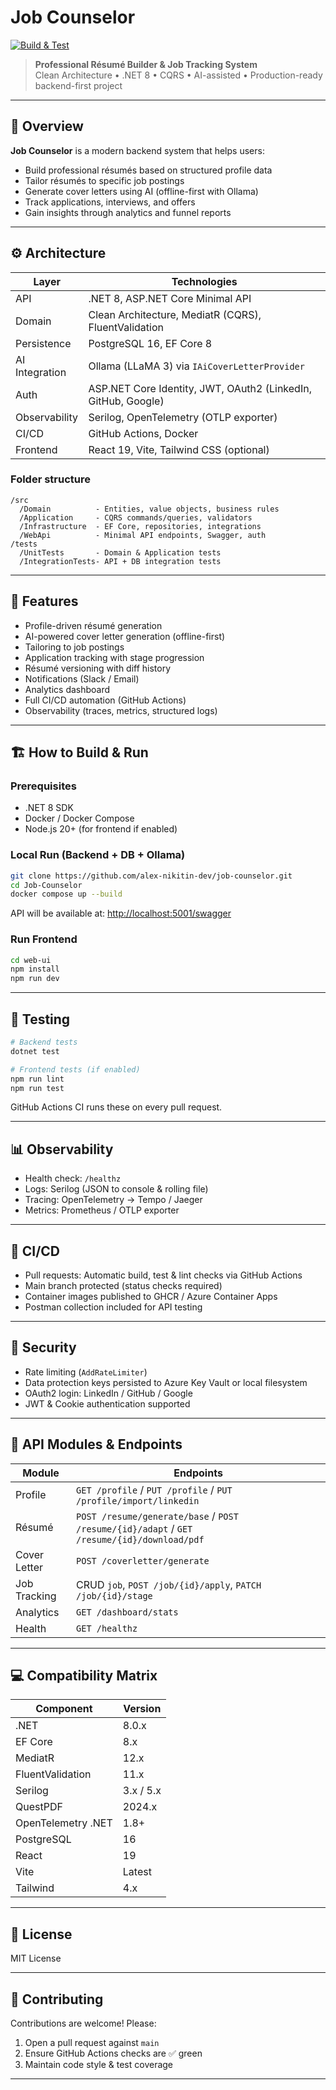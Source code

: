 # Job Counselor

[![Build & Test](https://github.com/alex-nikitin-dev/job-counselor/actions/workflows/ci.yml/badge.svg)](https://github.com/alex-nikitin-dev/job-counselor/actions/workflows/ci.yml)

> **Professional Résumé Builder & Job Tracking System**  
> Clean Architecture • .NET 8 • CQRS • AI-assisted • Production-ready backend-first project

---

## 📌 Overview

**Job Counselor** is a modern backend system that helps users:

- Build professional résumés based on structured profile data
- Tailor résumés to specific job postings
- Generate cover letters using AI (offline-first with Ollama)
- Track applications, interviews, and offers
- Gain insights through analytics and funnel reports

---

## ⚙️ Architecture

| Layer          | Technologies                                |
|----------------|--------------------------------------------|
| API            | .NET 8, ASP.NET Core Minimal API            |
| Domain         | Clean Architecture, MediatR (CQRS), FluentValidation |
| Persistence    | PostgreSQL 16, EF Core 8                    |
| AI Integration | Ollama (LLaMA 3) via `IAiCoverLetterProvider` |
| Auth           | ASP.NET Core Identity, JWT, OAuth2 (LinkedIn, GitHub, Google) |
| Observability  | Serilog, OpenTelemetry (OTLP exporter)      |
| CI/CD          | GitHub Actions, Docker                      |
| Frontend       | React 19, Vite, Tailwind CSS (optional)     |

### Folder structure

```text
/src
  /Domain          - Entities, value objects, business rules
  /Application     - CQRS commands/queries, validators
  /Infrastructure  - EF Core, repositories, integrations
  /WebApi          - Minimal API endpoints, Swagger, auth
/tests
  /UnitTests       - Domain & Application tests
  /IntegrationTests- API + DB integration tests
```

---

## 🚀 Features

- Profile-driven résumé generation  
- AI-powered cover letter generation (offline-first)  
- Tailoring to job postings  
- Application tracking with stage progression  
- Résumé versioning with diff history  
- Notifications (Slack / Email)  
- Analytics dashboard  
- Full CI/CD automation (GitHub Actions)  
- Observability (traces, metrics, structured logs)  

---

## 🏗️ How to Build & Run

### Prerequisites

- .NET 8 SDK
- Docker / Docker Compose
- Node.js 20+ (for frontend if enabled)

### Local Run (Backend + DB + Ollama)

```bash
git clone https://github.com/alex-nikitin-dev/job-counselor.git
cd Job-Counselor
docker compose up --build
```

API will be available at: [http://localhost:5001/swagger](http://localhost:5001/swagger)

### Run Frontend

```bash
cd web-ui
npm install
npm run dev
```

---

## 🧪 Testing

```bash
# Backend tests
dotnet test

# Frontend tests (if enabled)
npm run lint
npm run test
```

GitHub Actions CI runs these on every pull request.

---

## 📊 Observability

- Health check: `/healthz`
- Logs: Serilog (JSON to console & rolling file)
- Tracing: OpenTelemetry → Tempo / Jaeger
- Metrics: Prometheus / OTLP exporter

---

## 🔄 CI/CD

- Pull requests: Automatic build, test & lint checks via GitHub Actions
- Main branch protected (status checks required)
- Container images published to GHCR / Azure Container Apps
- Postman collection included for API testing

---

## 🔐 Security

- Rate limiting (`AddRateLimiter`)
- Data protection keys persisted to Azure Key Vault or local filesystem
- OAuth2 login: LinkedIn / GitHub / Google
- JWT & Cookie authentication supported

---

## 🧭 API Modules & Endpoints

| Module         | Endpoints |
|----------------|-----------|
| Profile        | `GET /profile` / `PUT /profile` / `PUT /profile/import/linkedin` |
| Résumé         | `POST /resume/generate/base` / `POST /resume/{id}/adapt` / `GET /resume/{id}/download/pdf` |
| Cover Letter   | `POST /coverletter/generate` |
| Job Tracking   | CRUD `job`, `POST /job/{id}/apply`, `PATCH /job/{id}/stage` |
| Analytics      | `GET /dashboard/stats` |
| Health         | `GET /healthz` |

---

## 💻 Compatibility Matrix

| Component          | Version |
|--------------------|---------|
| .NET               | 8.0.x   |
| EF Core            | 8.x     |
| MediatR            | 12.x    |
| FluentValidation   | 11.x    |
| Serilog            | 3.x / 5.x |
| QuestPDF           | 2024.x  |
| OpenTelemetry .NET | 1.8+    |
| PostgreSQL         | 16      |
| React              | 19      |
| Vite               | Latest  |
| Tailwind           | 4.x     |

---

## 📜 License

MIT License

---

## 🤝 Contributing

Contributions are welcome! Please:

1. Open a pull request against `main`
2. Ensure GitHub Actions checks are ✅ green
3. Maintain code style & test coverage

---
